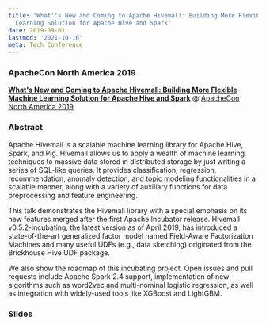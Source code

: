 ```yaml
---
title: 'What''s New and Coming to Apache Hivemall: Building More Flexible Machine
  Learning Solution for Apache Hive and Spark'
date: 2019-09-01
lastmod: '2021-10-16'
meta: Tech Conference
---
```


### ApacheCon North America 2019

<b><a href="https://www.apachecon.com/acna19/s/#/scheduledEvent/1158" target="_blank" rel="noopener">What's New and Coming to Apache Hivemall: Building More Flexible Machine Learning Solution for Apache Hive and Spark</a></b> @ <a href="https://www.apachecon.com/acna19/"  target="_blank" rel="noopener">ApacheCon North America 2019</a>

### Abstract

Apache Hivemall is a scalable machine learning library for Apache Hive, Spark, and Pig. Hivemall allows us to apply a wealth of machine learning techniques to massive data stored in distributed storage by just writing a series of SQL-like queries. It provides classification, regression, recommendation, anomaly detection, and topic modeling functionalities in a scalable manner, along with a variety of auxiliary functions for data preprocessing and feature engineering.

This talk demonstrates the Hivemall library with a special emphasis on its new features merged after the first Apache Incubator release. Hivemall v0.5.2-incubating, the latest version as of April 2019, has introduced a state-of-the-art generalized factor model named Field-Aware Factorization Machines and many useful UDFs (e.g., data sketching) originated from the Brickhouse Hive UDF package.

We also show the roadmap of this incubating project. Open issues and pull requests include Apache Spark 2.4 support, implementation of new algorithms such as word2vec and multi-nominal logistic regression, as well as integration with widely-used tools like XGBoost and LightGBM.

### Slides

<script async class="speakerdeck-embed" data-id="18bfa20f16fd441a84d703fd14b6fee3" data-ratio="1.77777777777778" src="//speakerdeck.com/assets/embed.js"></script>